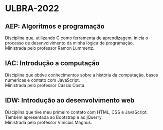 # ULBRA-2022

## AEP: Algoritmos e programação
Disciplina que, utilizando C como ferramenta de aprendizagem, inicia o processo de desenvolvimento da minha lógica de programação. <br>
Ministrada pelo professor Ramon Lummertz.

## IAC: Introdução a computação
Disciplina que obtive conhecimentos sobre a história da computação, bases númericas e contato com JavaScript. <br>
Ministrada pelo professor Cássio Costa.

## IDW: Introdução ao desenvolvimento web
Disciplina que tive meu primeiro contato com HTML, CSS e JavaScript. Também apresentada ao Bootstrap e ao jQuerry. <br>
Ministrada pelo professor Vinicius Magnus.
